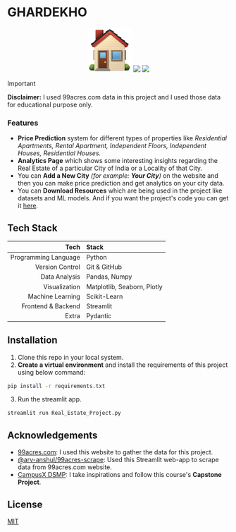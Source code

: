 # GHARDEKHO

<p align="center">
<img src="https://github.com/ambershukla1998/House-Price-Prediction/blob/master/assets/house.png" height="100px">
<img src="https://raw.githubusercontent.com/arv-anshul/campusx-real-estate/main/assets/house_buildings.png" height="100px">
<img src="https://raw.githubusercontent.com/arv-anshul/campusx-real-estate/main/assets/house.png" height="100px">
</p>

> [!IMPORTANT]
>
> **Disclaimer:** I used 99acres.com data in this project and I used those data for educational purpose only.

### Features

- **Price Prediction** system for different types of properties like _Residential Apartments, Rental Apartment, Independent Floors, Independent Houses, Residential Houses._
- **Analytics Page** which shows some interesting insights regarding the Real Estate of a particular City of India or a Locality of that City.
- You can **Add a New City** _(for example: **Your City**)_ on the website and then you can make price prediction and get analytics on your city data.
- You can **Download Resources** which are being used in the project like datasets and ML models. And if you want the project's code you can get it [here](https://github.com/arv-anshul/campusx-real-estate).

## Tech Stack

|                 Tech | Stack                       |
| -------------------: | :-------------------------- |
| Programming Language | Python                      |
|      Version Control | Git & GitHub                |
|        Data Analysis | Pandas, Numpy               |
|        Visualization | Matplotlib, Seaborn, Plotly |
|     Machine Learning | Scikit-Learn                |
|   Frontend & Backend | Streamlit                   |
|                Extra | Pydantic                    |

## Installation

1. Clone this repo in your local system.
2. **Create a virtual environment** and install the requirements of this project using below command:

```sh
pip install -r requirements.txt
```

3. Run the streamlit app.

```sh
streamlit run Real_Estate_Project.py
```

## Acknowledgements

- [99acres.com](https://99acres.com/): I used this website to gather the data for this project.
- [@arv-anshul/99acres-scrape](https://github.com/arv-anshul/99acres-scrape): Used this Streamlit web-app to scrape data from 99acres.com website.
- [CampusX DSMP](https://learnwith.campusx.com): I take inspirations and follow this course's **Capstone Project**.

## License

[MIT](https://choosealicense.com/licenses/mit/)
